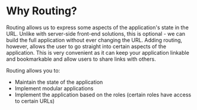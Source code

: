 # Why Routing?

Routing allows us to express some aspects of the application's state in the URL. Unlike with server-side front-end solutions, this is optional - we can build the full application without ever changing the URL. Adding routing, however, allows the user to go straight into certain aspects of the application. This is very convenient as it can keep your application linkable and bookmarkable and allow users to share links with others.

Routing allows you to:

* Maintain the state of the application
* Implement modular applications
* Implement the application based on the roles \(certain roles have access to certain URLs\)

